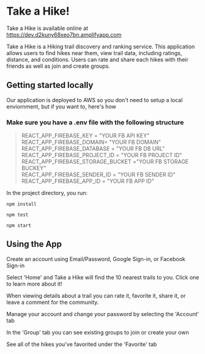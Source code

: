# Take a Hike!

Take a Hike is available online at https://dev.d2kuny68xeo7bn.amplifyapp.com

Take a Hike is a Hiking trail discovery and ranking service. This application allows users to find hikes near them, view trail data, including ratings, distance, and conditions. Users can rate and share each hikes with their friends as well as join and create groups.

## Getting started locally

Our application is deployed to AWS so you don't need to setup a local enviornment, but if you want to, here's how

### Make sure you have a .env file with the following structure

> REACT_APP_FIREBASE_KEY = "YOUR FB API KEY"  
>  REACT_APP_FIREBASE_DOMAIN= "YOUR FB DOMAIN"  
>  REACT_APP_FIREBASE_DATABASE = "YOUR FB DB URL"  
>  REACT_APP_FIREBASE_PROJECT_ID = "YOUR FB PROJECT ID"  
>  REACT_APP_FIREBASE_STORAGE_BUCKET ="YOUR FB STORAGE BUCKEY"  
>  REACT_APP_FIREBASE_SENDER_ID = "YOUR FB SENDER ID"  
>  REACT_APP_FIREBASE_APP_ID = "YOUR FB APP ID"

In the project directory, you run:

`npm install`

`npm test`

`npm start`

## Using the App

Create an account using Email/Password, Google Sign-in, or Facebook Sign-in

Select 'Home' and Take a Hike will find the 10 nearest trails to you.  Click one to learn more about it!

When viewing details about a trail you can rate it, favorite it, share it, or leave a comment for the community.

Manage your account and change your password by selecting the 'Account' tab

In the 'Group' tab you can see existing groups to join or create your own

See all of the hikes you've favorited under the 'Favorite' tab
